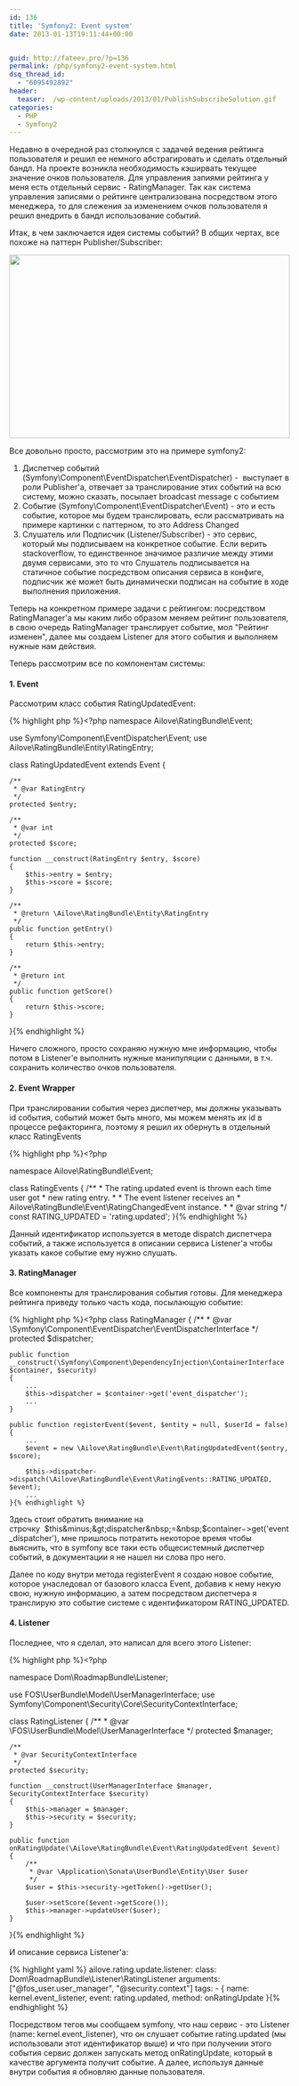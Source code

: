 ```yaml
---
id: 136
title: 'Symfony2: Event system'
date: 2013-01-13T19:11:44+00:00


guid: http://fateev.pro/?p=136
permalink: /php/symfony2-event-system.html
dsq_thread_id:
  - "6095492892"
header:
  teaser:  /wp-content/uploads/2013/01/PublishSubscribeSolution.gif
categories:
  - PHP
  - Symfony2
---
```

Недавно в очередной раз столкнулся с задачей ведения рейтинга пользователя и решил ее немного абстрагировать и сделать отдельный бандл. На проекте возникла необходимость кэширвать текущее значение очков пользователя. Для управления запиями рейтинга у меня есть отдельный сервис - RatingManager. Так как система управления записями о рейтинге централизована посредством этого менеджера, то для слежения за изменением очков пользователя я решил внедрить в бандл использование событий.

<!--more-->

Итак, в чем заключается идея системы событий? В общих чертах, все похоже на паттерн Publisher/Subscriber:

<a href="http://fateev.pro/wp-content/uploads/2013/01/PublishSubscribeSolution.gif"><img class="alignnone size-full wp-image-138" title="Publisher/Subscriber pattern" src="http://fateev.pro/wp-content/uploads/2013/01/PublishSubscribeSolution.gif" alt="" width="504" height="330" /></a>

Все довольно просто, рассмотрим это на примере symfony2:
<ol>
	<li>Диспетчер событий (Symfony\Component\EventDispatcher\EventDispatcher)&nbsp;- &nbsp;выступает в роли Publisher'a, отвечает за транслирование этих событий на всю систему, можно сказать, посылает broadcast message с событием</li>
	<li>Событие (Symfony\Component\EventDispatcher\Event)&nbsp;- это и есть событие, которое мы будем транслировать, если рассматривать на примере картинки с паттерном, то это Address Changed</li>
	<li>Слушатель или Подписчик (Listener/Subscriber) - это сервис, который мы подписываем на конкретное событие. Если верить stackoverflow, то единственное значимое различие между этими двумя сервисами, это то что Слушатель подписывается на статичное событие посредством описания сервиса в конфиге, подписчик же может быть динамически подписан на событие в ходе выполнения приложения. &nbsp;</li>
</ol>
Теперь на конкретном примере задачи с рейтингом: посредством RatingManager'a мы каким либо образом меняем рейтинг пользователя, в свою очередь RatingManager транслирует событие, мол "Рейтинг изменен", далее мы создаем Listener для этого события и выполняем нужные нам действия.

Теперь рассмотрим все по компонентам системы:
<h4>1. Event</h4>
Рассмотрим класс события&nbsp;RatingUpdatedEvent:

{% highlight php %}<?php
namespace Ailove\RatingBundle\Event;

use Symfony\Component\EventDispatcher\Event;
use Ailove\RatingBundle\Entity\RatingEntry;

class RatingUpdatedEvent extends Event
{

    /**
     * @var RatingEntry
     */
    protected $entry;

    /**
     * @var int
     */
    protected $score;

    function __construct(RatingEntry $entry, $score)
    {
        $this->entry = $entry;
        $this->score = $score;
    }

    /**
     * @return \Ailove\RatingBundle\Entity\RatingEntry
     */
    public function getEntry()
    {
        return $this->entry;
    }

    /**
     * @return int
     */
    public function getScore()
    {
        return $this->score;
    }

}{% endhighlight %}

Ничего сложного, просто сохраняю нужную мне информацию, чтобы потом в Listener'e выполнить нужные манипуляции с данными, в т.ч. сохранить количество очков пользователя.
<h4>2. Event Wrapper</h4>
При транслировании события через диспетчер, мы должны указывать id события, событий может быть много, мы можем менять их id в процессе рефакторинга, поэтому я решил их обернуть в отдельный класс RatingEvents

{% highlight php %}<?php

namespace Ailove\RatingBundle\Event;

class RatingEvents
{
    /**
    * The rating.updated event is thrown each time user got
    * new rating entry.
    *
    * The event listener receives an
    * Ailove\RatingBundle\Event\RatingChangedEvent instance.
    *
    * @var string
    */
    const RATING_UPDATED = 'rating.updated';
}{% endhighlight %}

Данный идентификатор используется в методе dispatch диспетчера событий, а также используется в описании сервиса Listener'a чтобы указать какое событие ему нужно слушать.
<h4>3. RatingManager</h4>
Все компоненты для транслирования события готовы. Для менеджера рейтинга приведу только часть кода, посылающую событие:

{% highlight php %}<?php
class RatingManager
{
    /**
     * @var \Symfony\Component\EventDispatcher\EventDispatcherInterface
     */
    protected $dispatcher;

    public function __construct(\Symfony\Component\DependencyInjection\ContainerInterface $container, $security)
    {
        ...
        $this->dispatcher = $container->get('event_dispatcher');
        ...
    }

    public function registerEvent($event, $entity = null, $userId = false)
    {
        ...
        $event = new \Ailove\RatingBundle\Event\RatingUpdatedEvent($entry, $score);

        $this->dispatcher->dispatch(\Ailove\RatingBundle\Event\RatingEvents::RATING_UPDATED, $event);
        ...
    }{% endhighlight %}

Здесь стоит обратить внимание на строчку&nbsp;&nbsp;$this&minus;&gt;dispatcher&nbsp;=&nbsp;$container&minus;&gt;get('event_dispatcher'), мне пришлось потратить некоторое время чтобы выяснить, что в symfony все таки есть общесистемный диспетчер событий, в документации я не нашел ни слова про него.

Далее по коду внутри метода registerEvent я создаю новое событие, которое унаследовал от базового класса Event, добавив к нему некую свою, нужную информацию, а затем посредством диспетчера я транслирую это событие системе с идентификатором RATING_UPDATED.
<h4>4. Listener</h4>
Последнее, что я сделал, это написал для всего этого Listener:

{% highlight php %}<?php

namespace Dom\RoadmapBundle\Listener;

use FOS\UserBundle\Model\UserManagerInterface;
use Symfony\Component\Security\Core\SecurityContextInterface;

class RatingListener
{
    /**
     * @var \FOS\UserBundle\Model\UserManagerInterface
     */
    protected $manager;

    /**
     * @var SecurityContextInterface
     */
    protected $security;

    function __construct(UserManagerInterface $manager, SecurityContextInterface $security)
    {
        $this->manager = $manager;
        $this->security = $security;
    }

    public function onRatingUpdate(\Ailove\RatingBundle\Event\RatingUpdatedEvent $event)
    {
        /**
         * @var \Application\Sonata\UserBundle\Entity\User $user
         */
        $user = $this->security->getToken()->getUser();

        $user->setScore($event->getScore());
        $this->manager->updateUser($user);
    }

}{% endhighlight %}

И описание сервиса Listener'a:

{% highlight yaml %}    ailove.rating.update.listener:
        class: Dom\RoadmapBundle\Listener\RatingListener
        arguments: ["@fos_user.user_manager", "@security.context"]
        tags:
            - { name: kernel.event_listener, event: rating.updated, method: onRatingUpdate }{% endhighlight %}

Посредством тегов мы сообщаем symfony, что наш сервис - это Listener (name:&nbsp;kernel.event_listener), что он слушает событие rating.updated (мы использовали этот идентификатор выше) и что при получении этого события сервис должен запускать метод onRatingUpdate, который в качестве аргумента получит событие. А далее, используя данные внутри события я обновляю данные пользователя.